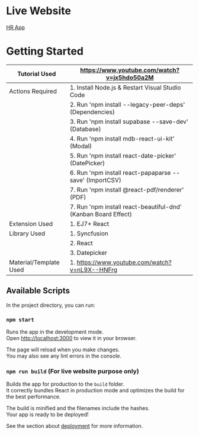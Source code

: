 # Live Website
[HR App](https://hrcyber.netlify.app/)
 
# Getting Started 
| Tutorial Used | https://www.youtube.com/watch?v=jx5hdo50a2M |
| -------- | --------------- |
| Actions Required | 1. Install Node.js & Restart Visual Studio Code |
|                  | 2. Run 'npm install --legacy-peer-deps' (Dependencies) |
|                  | 3. Run 'npm install supabase --save-dev' (Database) |
|                  | 4. Run 'npm install mdb-react-ui-kit' (Modal) |
|                  | 5. Run 'npm install react-date-picker' (DatePicker) |
|                  | 6. Run 'npm install react-papaparse --save' (ImportCSV) |
|                  | 7. Run 'npm install @react-pdf/renderer' (PDF) |
|                  | 7. Run 'npm install react-beautiful-dnd' (Kanban Board Effect) |
| Extension Used | 1. EJ7+ React |
| Library Used | 1. Syncfusion |
|  | 2. React |
|  | 3. Datepicker |
| Material/Template Used | 1. https://www.youtube.com/watch?v=nL9X--HNFrg |

## Available Scripts
In the project directory, you can run:
### `npm start`

Runs the app in the development mode.\
Open [http://localhost:3000](http://localhost:3000) to view it in your browser.

The page will reload when you make changes.\
You may also see any lint errors in the console.

### `npm run build` (For live website purpose only)

Builds the app for production to the `build` folder.\
It correctly bundles React in production mode and optimizes the build for the best performance.

The build is minified and the filenames include the hashes.\
Your app is ready to be deployed!

See the section about [deployment](https://facebook.github.io/create-react-app/docs/deployment) for more information.
